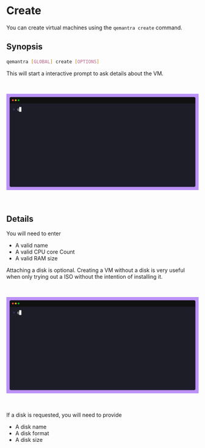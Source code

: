 # Create

You can create virtual machines using the `qemantra create` command.

## Synopsis

```sh
qemantra [GLOBAL] create [OPTIONS]
```

This will start a interactive prompt to ask details about the VM.

</br>

![create](./gifs/create.gif)

</br>

## Details

You will need to enter 
- A valid name
- A valid CPU core Count
- A valid RAM size

Attaching a disk is optional. 
Creating a VM without a disk is very useful when only trying out a ISO without the intention of installing it.

</br>

![create-no-disk](./gifs/create-no-disk.gif)

</br>


If a disk is requested, you will need to provide
- A disk name
- A disk format
- A disk size




